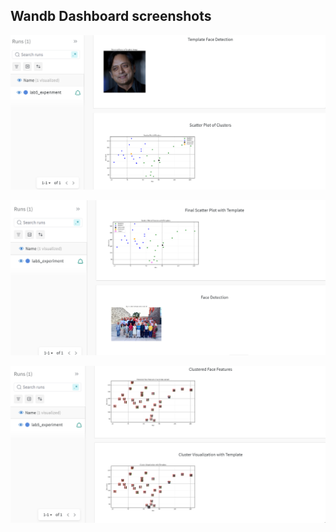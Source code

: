 ## Wandb Dashboard screenshots

![Screenshot 1](wandb_screenshot_1.png)

![Screenshot 2](wandb_screenshot_2.png)

![Screenshot 3](wandb_screenshot_3.png)
